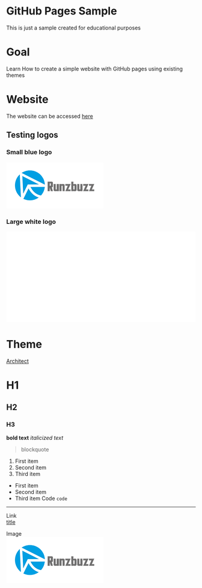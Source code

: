 # GitHub Pages Sample 
This is just a sample created for educational purposes

# Goal
Learn How to create a simple website with GitHub pages using existing themes

# Website
The website can be accessed [here](https://runzbuzz.github.io/gh-pages1/)

## Testing logos
### Small blue logo
![Logo](./logo.png "Runzbuzz Logo")

### Large white logo
![Logo](./runzbuzz_sideway_white.png "Runzbuzz White Logo")

# Theme
[Architect](https://github.com/pages-themes/architect)




# H1
## H2
### H3
**bold text**
*italicized text*	
> blockquote
1. First item
2. Second item
3. Third item
- First item
- Second item
- Third item
Code	`code`

---

Link	
[title](https://www.runzbuzz.com)

Image	
![alt text](./logo.png)
